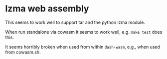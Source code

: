 # lzma web assembly

This seems to work well to support tar and the python lzma module.

When run standalone via cowasm it seems to work well, e.g. `make test` does this.

It seems horribly broken when used from within `dash-wasm`, e.g.,
when used from cowasm.sh.